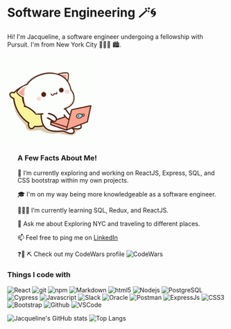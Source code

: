 <h1 align="left"> Software Engineering 🪄🌀</h1>
<p>
<!-- <img align="center" src="https://github.com/jkpasaoa/images/blob/68ef1bda73cb1e038fdca67676b700f178011a49/github%20banner2.png" /> </p> -->
  Hi! I'm Jacqueline, a software engineer undergoing a fellowship with Pursuit.
  I'm from New York City 🍎🗽🚖 🏙️.
  <p>
<img align="center" src="https://raw.githubusercontent.com/jkpasaoa/images/main/mochi.gif?token=GHSAT0AAAAAAB37RNPHDSE5BL7QCHTXFKLKY4PUMVA" width="200" height="200" /> </p>
<ul align="left">
  <h3>A Few Facts About Me!</h3>
  <p>🌱 I’m currently exploring and working on ReactJS, Express, SQL, and CSS bootstrap within my own projects.
    <p>🎓 I'm on my way being more knowledgeable as a software engineer.
<p>👩🏻‍💻 I’m currently learning SQL, Redux, and ReactJS.
  <p>🛫 Ask me about Exploring NYC and traveling to different places.
    <p>📫 Feel free to ping me on <a href="https://www.linkedin.com/in/jacquelinepasaoa" rel="nofollow">LinkedIn</a></p>
    <p>❓📝 ⛏ Check out my CodeWars profile <img src="https://www.codewars.com/users/jkpasaoa/badges/small" alt="CodeWars" style="max-width: 100%;"></p>
</ul>

<h3>Things I code with</h3>
<p>
  <img alt="React" src="https://img.shields.io/badge/-React-45b8d8?style=flat-square&logo=react&logoColor=white" />
    <img alt="git" src="https://img.shields.io/badge/-Git-F05032?style=flat-square&logo=git&logoColor=white" />
    <img alt="npm" src="https://img.shields.io/badge/-NPM-CB3837?style=flat-square&logo=npm&logoColor=white" />
  <img alt="Markdown" src="https://img.shields.io/badge/-Markdown-000000?style=flat-square&logo=markdown" />
  <img alt="html5" src="https://img.shields.io/badge/-HTML5-E34F26?style=flat-square&logo=html5&logoColor=white" />
    <img alt="Nodejs" src="https://img.shields.io/badge/-Nodejs-43853d?style=flat-square&logo=Node.js&logoColor=white" />
  <img alt="PostgreSQL" src="https://img.shields.io/badge/PostgreSQL-316192?style=flat-square&logo=postgresql&logoColor=white" />
  <img alt="Cypress" src="https://img.shields.io/badge/Cypress-17202C?style=flat-square&logo=cypress&logoColor=white" />
<img alt="Javascript" src="https://img.shields.io/badge/-JavaScript-%23F7DF1C?style=flat-square&logo=javascript&logoColor=000000&labelColor=%23F7DF1C&color=%23FFCE5A" />
  <img alt="Slack" src="https://img.shields.io/badge/Slack-4A154B?style=flat-square&logo=Slack&logoColor=white"/>
   <img alt="Oracle" src="https://img.shields.io/badge/Oracle-F80000?style=flat-square&logo=oracle&logoColor=black" />
  <img alt="Postman" src="https://img.shields.io/badge/Postman-FF6C37?style=flat-square&logo=Postman&logoColor=white"/>
  <img alt="ExpressJs" src="https://img.shields.io/badge/Express.js-000000?style=flat-square&logo=express&logoColor=000000&labelColor=white" />

<img alt="CSS3" src="https://img.shields.io/badge/-CSS3-%231572B6?style=flat-square&logo=css3" />

<img alt="Bootstrap" src="https://img.shields.io/badge/-Bootstrap-563D7C?style=flat-square&logo=Bootstrap" />

<img alt="Github" src="https://img.shields.io/badge/-GitHub-181717?style=flat-square&logo=github" />

<img alt="VSCode" src="http://img.shields.io/badge/-VS%20Code-007ACC?style=flat-square&logo=visual-studio-code&logoColor=ffffff" />
  
![Jacqueline's GitHub stats](https://github-readme-stats.vercel.app/api?username=jkpasaoa&show_icons=true&theme=blue-green)
![Top Langs](https://github-readme-stats.vercel.app/api/top-langs/?username=jkpasaoa&layout=donut&show_icons=true&theme=blue-green)
</p>
